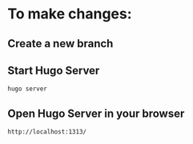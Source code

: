 # To make changes:
## Create a new branch 
## Start Hugo Server
```hugo server```
## Open Hugo Server in your browser
```http://localhost:1313/```